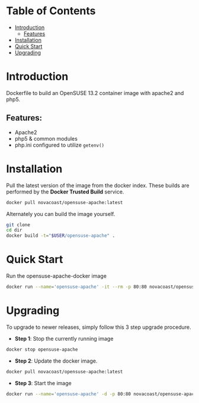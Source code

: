 # Table of Contents

- [Introduction](#introduction)
  - [Features](#features)
- [Installation](#installation)
- [Quick Start](#quick-start)
- [Upgrading](#upgrading)

# Introduction

Dockerfile to build an OpenSUSE 13.2 container image with apache2 and php5.

## Features:
- Apache2
- php5 & common modules
- php.ini configured to utilize `getenv()`

# Installation

Pull the latest version of the image from the docker index. These builds are performed by the **Docker Trusted Build** service.

```bash
docker pull novacoast/opensuse-apache:latest
```

Alternately you can build the image yourself.

```bash
git clone
cd dir
docker build -t="$USER/opensuse-apache" .
```

# Quick Start

Run the opensuse-apache-docker image

```bash
docker run --name='opensuse-apache' -it --rm -p 80:80 novacoast/opensuse-apache-docker:latest
```

# Upgrading

To upgrade to newer releases, simply follow this 3 step upgrade procedure.

- **Step 1**: Stop the currently running image

```bash
docker stop opensuse-apache
```

- **Step 2**: Update the docker image.

```bash
docker pull novacoast/opensuse-apache:latest
```

- **Step 3**: Start the image

```bash
docker run --name='opensuse-apache' -d -p 80:80 novacoast/opensuse-apache-docker:latest
```
